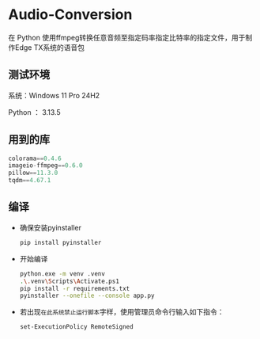 # Audio-Conversion
在 Python 使用ffmpeg转换任意音频至指定码率指定比特率的指定文件，用于制作Edge TX系统的语音包

## 测试环境
系统：Windows 11 Pro 24H2

Python ： 3.13.5

## 用到的库
```python
colorama==0.4.6
imageio-ffmpeg==0.6.0
pillow==11.3.0
tqdm==4.67.1
```

## 编译
+ 确保安装pyinstaller
  ```bash
  pip install pyinstaller
  ```
+ 开始编译
  ```bash
  python.exe -m venv .venv
  .\.venv\Scripts\Activate.ps1
  pip install -r requirements.txt
  pyinstaller --onefile --console app.py
  ```
+ 若出现`在此系统禁止运行脚本`字样，使用管理员命令行输入如下指令：
  ```bash
  set-ExecutionPolicy RemoteSigned
  ```
